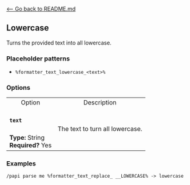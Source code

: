 [\<-- Go back to README.md](../../README.md)

## Lowercase

Turns the provided text into all lowercase.

### Placeholder patterns

- `%formatter_text_lowercase_<text>%`

### Options

<table>
  <tr>
    <td align="center" nowrap="nowrap">
      Option
    </td>
    <td align="center" nowrap="nowrap">
      Description
    </td>
  <tr>
  <tr>
    <td nowrap="nowrap">
      <h4><code>text</code></h4>
    </td>
    <td rowspan="2">
      The text to turn all lowercase.
    </td>
  </tr>
  <tr>
    <td nowrap="nowrap">
      <b>Type:</b> String<br>
      <b>Required?</b> Yes
    </td>
  </tr>
</table>

### Examples
```
/papi parse me %formatter_text_replace_ __LOWERCASE% -> lowercase
```
